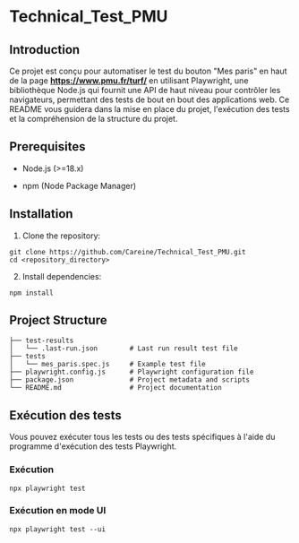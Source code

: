 # Technical_Test_PMU
## **Introduction**

Ce projet est conçu pour automatiser le test du bouton "Mes paris" en haut de la page **https://www.pmu.fr/turf/** en utilisant Playwright, une bibliothèque Node.js qui fournit une API de haut niveau pour contrôler les navigateurs, permettant des tests de bout en bout des applications web. Ce README vous guidera dans la mise en place du projet, l'exécution des tests et la compréhension de la structure du projet. 

## **Prerequisites**

* Node.js (>=18.x)
+ npm (Node Package Manager)

## **Installation**

1. Clone the repository:

```
git clone https://github.com/Careine/Technical_Test_PMU.git
cd <repository_directory>
```


2. Install dependencies:

```
npm install
```

## **Project Structure**

```
├── test-results
│   └── .last-run.json        # Last run result test file
├── tests
│   └── mes_paris.spec.js     # Example test file
├── playwright.config.js      # Playwright configuration file
├── package.json              # Project metadata and scripts
└── README.md                 # Project documentation
```

## Exécution des tests

Vous pouvez exécuter tous les tests ou des tests spécifiques à l'aide du programme d'exécution des tests Playwright.
### Exécution 
 ```
npx playwright test
```
### Exécution en mode UI

```
npx playwright test --ui
```

